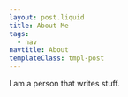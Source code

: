 ```yaml
---
layout: post.liquid
title: About Me
tags:
  - nav
navtitle: About
templateClass: tmpl-post
---
```


I am a person that writes stuff.
